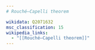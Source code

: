 ```yaml
---
# Rouché–Capelli theorem

wikidata: Q2071632
msc_classification: 15
wikipedia_links:
  - "[[Rouché–Capelli theorem]]"
---
```

